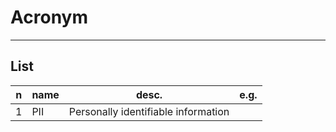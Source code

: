 # Acronym

---

## List
|n|name|desc.|e.g.|
|-|----|-----|----|
|1|PII|Personally identifiable information|
